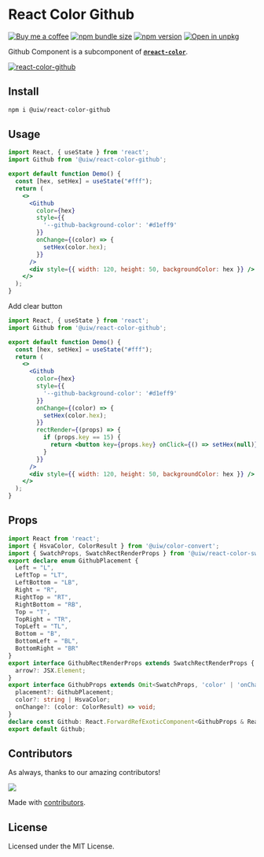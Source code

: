 React Color Github
===

[![Buy me a coffee](https://img.shields.io/badge/Buy%20me%20a%20coffee-048754?logo=buymeacoffee)](https://jaywcjlove.github.io/#/sponsor)
[![npm bundle size](https://img.shields.io/bundlephobia/minzip/@uiw/react-color-github)](https://bundlephobia.com/package/@uiw/react-color-github) [![npm version](https://img.shields.io/npm/v/@uiw/react-color-github.svg)](https://www.npmjs.com/package/@uiw/react-color-github) [![Open in unpkg](https://img.shields.io/badge/Open%20in-unpkg-blue)](https://uiwjs.github.io/npm-unpkg/#/pkg/@uiw/react-color-github/file/README.md)

Github Component is a subcomponent of [**`@react-color`**](https://uiwjs.github.io/react-color).

<!--rehype:ignore:start-->
[![react-color-github](https://user-images.githubusercontent.com/1680273/125949553-67c1adef-b37f-43e2-9414-3ffb77c26ba0.png)](https://uiwjs.github.io/react-color/#/github)
<!--rehype:ignore:end-->

## Install

```bash
npm i @uiw/react-color-github
```

## Usage

```jsx mdx:preview
import React, { useState } from 'react';
import Github from '@uiw/react-color-github';

export default function Demo() {
  const [hex, setHex] = useState("#fff");
  return (
    <>
      <Github
        color={hex}
        style={{
          '--github-background-color': '#d1eff9'
        }}
        onChange={(color) => {
          setHex(color.hex);
        }}
      />
      <div style={{ width: 120, height: 50, backgroundColor: hex }} />
    </>
  );
}
```

Add clear button

```jsx mdx:preview
import React, { useState } from 'react';
import Github from '@uiw/react-color-github';

export default function Demo() {
  const [hex, setHex] = useState("#fff");
  return (
    <>
      <Github
        color={hex}
        style={{
          '--github-background-color': '#d1eff9'
        }}
        onChange={(color) => {
          setHex(color.hex);
        }}
        rectRender={(props) => {
          if (props.key == 15) {
            return <button key={props.key} onClick={() => setHex(null)}>x</button>
          }
        }}
      />
      <div style={{ width: 120, height: 50, backgroundColor: hex }} />
    </>
  );
}
```

## Props

```ts
import React from 'react';
import { HsvaColor, ColorResult } from '@uiw/color-convert';
import { SwatchProps, SwatchRectRenderProps } from '@uiw/react-color-swatch';
export declare enum GithubPlacement {
  Left = "L",
  LeftTop = "LT",
  LeftBottom = "LB",
  Right = "R",
  RightTop = "RT",
  RightBottom = "RB",
  Top = "T",
  TopRight = "TR",
  TopLeft = "TL",
  Bottom = "B",
  BottomLeft = "BL",
  BottomRight = "BR"
}
export interface GithubRectRenderProps extends SwatchRectRenderProps {
  arrow?: JSX.Element;
}
export interface GithubProps extends Omit<SwatchProps, 'color' | 'onChange'> {
  placement?: GithubPlacement;
  color?: string | HsvaColor;
  onChange?: (color: ColorResult) => void;
}
declare const Github: React.ForwardRefExoticComponent<GithubProps & React.RefAttributes<HTMLDivElement>>;
export default Github;
```

<!--footer-dividing-->

## Contributors

As always, thanks to our amazing contributors!

<a href="https://uiwjs.github.io/react-color/graphs/contributors">
  <img src="https://uiwjs.github.io/react-color/coverage/CONTRIBUTORS.svg" />
</a>

Made with [contributors](https://github.com/jaywcjlove/github-action-contributors).

## License

Licensed under the MIT License.
